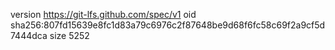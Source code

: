version https://git-lfs.github.com/spec/v1
oid sha256:807fd15639e8fc1d83a79c6976c2f87648be9d68f6fc58c69f2a9cf5d7444dca
size 5252
